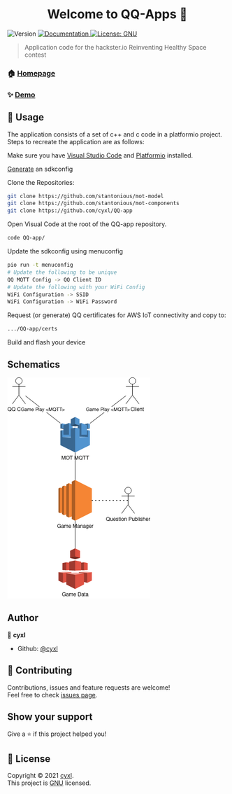 <h1 align="center">Welcome to QQ-Apps 👋</h1>
<p>
  <img alt="Version" src="https://img.shields.io/badge/version-1.0-blue.svg?cacheSeconds=2592000" />
  <a href="https://www.hackster.io/cyxl/quiz-quest-b016cf" target="_blank">
    <img alt="Documentation" src="https://img.shields.io/badge/documentation-yes-brightgreen.svg" />
  </a>
  <a href="https://github.com/cyxl/QQ-app/blob/main/LICENSE" target="_blank">
    <img alt="License: GNU" src="https://img.shields.io/badge/License-GNU-yellow.svg" />
  </a>
</p>

> Application code for the hackster.io Reinventing Healthy Space contest

### 🏠 [Homepage](https://www.hackster.io/cyxl/quiz-quest-b016cf)

### ✨ [Demo](https://www.youtube.com/watch?v=GHmoBTd4A5o)

## 🚀 Usage

The application consists of a set of c++ and c code in a platformio project. 
Steps to recreate the application are as follows:

Make sure you have [Visual Studio Code](https://code.visualstudio.com/download) and [Platformio](https://platformio.org/install) installed.

[Generate](https://docs.espressif.com/projects/esp-idf/en/latest/esp32/api-reference/kconfig.html) an sdkconfig

Clone the Repositories:
```sh
git clone https://github.com/stantonious/mot-model
git clone https://github.com/stantonious/mot-components
git clone https://github.com/cyxl/QQ-app
```

Open Visual Code at the root of the QQ-app repository.
```sh
code QQ-app/
```

Update the sdkconfig using menuconfig
```sh
pio run -t menuconfig
# Update the following to be unique
QQ MQTT Config -> QQ Client ID 
# Update the following with your WiFi Config
WiFi Configuration -> SSID
WiFi Configuration -> WiFi Password
```

Request (or generate) QQ certificates for AWS IoT connectivity and copy to:
```sh
.../QQ-app/certs
```

Build and flash your device

## Schematics
![Schematic](https://github.com/cyxl/QQ-app/blob/main/qq-arch_UUczrIFVIy.png)

## Author

👤 **cyxl**

* Github: [@cyxl](https://github.com/cyxl)

## 🤝 Contributing

Contributions, issues and feature requests are welcome!<br />Feel free to check [issues page](https://github.com/cyxl/QQ-app/issues). 

## Show your support

Give a ⭐️ if this project helped you!

## 📝 License

Copyright © 2021 [cyxl](https://github.com/cyxl).<br />
This project is [GNU](https://github.com/cyxl/QQ-app/blob/main/LICENSE) licensed.


